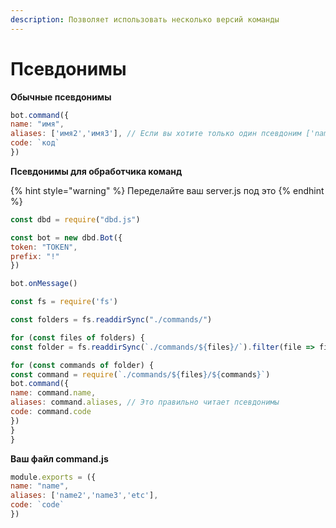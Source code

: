 ```yaml
---
description: Позволяет использовать несколько версий команды
---
```


# Псевдонимы



**Обычные псевдонимы**

```javascript
bot.command({
name: "имя",
aliases: ['имя2','имя3'], // Если вы хотите только один псевдоним ['name2'] или 'name2'
code: `код`
})
```

**Псевдонимы для обработчика команд**

{% hint style="warning" %}
Переделайте ваш server.js под это
{% endhint %}

```javascript
const dbd = require("dbd.js")

const bot = new dbd.Bot({
token: "TOKEN", 
prefix: "!" 
})

bot.onMessage()

const fs = require('fs')

const folders = fs.readdirSync("./commands/")

for (const files of folders) {
const folder = fs.readdirSync(`./commands/${files}/`).filter(file => file.endsWith(".js"))

for (const commands of folder) {
const command = require(`./commands/${files}/${commands}`) 
bot.command({
name: command.name,
aliases: command.aliases, // Это правильно читает псевдонимы
code: command.code
})
}
}
```

**Ваш файл command.js**

```javascript
module.exports = ({
name: "name",
aliases: ['name2','name3','etc'],
code: `code`
})
```

